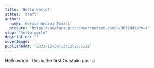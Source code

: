 ```yaml
---
title: 'Hello world!'
status: 'draft'
author:
  name: 'Gerald Andrei Tamasi'
  picture: 'https://avatars.githubusercontent.com/u/30319433?v=4'
slug: 'hello-world'
description: ''
coverImage: ''
publishedAt: '2022-12-30T12:12:26.513Z'
---
```


Hello world. This is the first Outstatic post :)

